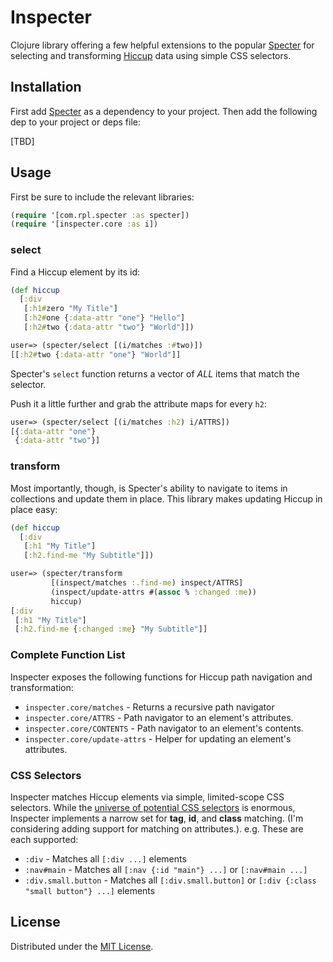 # Inspecter

Clojure library offering a few helpful extensions to the
popular [Specter](https://github.com/redplanetlabs/specter)
for selecting and transforming [Hiccup](https://github.com/weavejester/hiccup) data using
simple CSS selectors.

## Installation
First add [Specter](https://github.com/redplanetlabs/specter) as a dependency to
your project. Then add the following dep to your project or deps file:

[TBD]

## Usage

First be sure to include the relevant libraries:

```clojure
(require '[com.rpl.specter :as specter])
(require '[inspecter.core :as i])
```

### select

Find a Hiccup element by its id:

```clojure
(def hiccup
  [:div
   [:h1#zero "My Title"]
   [:h2#one {:data-attr "one"} "Hello"]
   [:h2#two {:data-attr "two"} "World"]])

user=> (specter/select [(i/matches :#two)])
[[:h2#two {:data-attr "one"} "World"]]
```

Specter's `select` function returns a vector of _ALL_ items that match the selector.

Push it a little further and grab the attribute maps for every `h2`:

```clojure
user=> (specter/select [(i/matches :h2) i/ATTRS])
[{:data-attr "one"}
 {:data-attr "two"}]
```

### transform

Most importantly, though, is Specter's ability to navigate to items in collections and update 
them in place. This library makes updating Hiccup in place easy:

```clojure
(def hiccup
  [:div
   [:h1 "My Title"]
   [:h2.find-me "My Subtitle"]])

user=> (specter/transform
         [(inspect/matches :.find-me) inspect/ATTRS]
         (inspect/update-attrs #(assoc % :changed :me))
         hiccup)
[:div
 [:h1 "My Title"]
 [:h2.find-me {:changed :me} "My Subtitle"]]
```

### Complete Function List

Inspecter exposes the following functions for Hiccup path navigation and transformation:

- `inspecter.core/matches` - Returns a recursive path navigator
- `inspecter.core/ATTRS` - Path navigator to an element's attributes.
- `inspecter.core/CONTENTS` - Path navigator to an element's contents.
- `inspecter.core/update-attrs` - Helper for updating an element's attributes.

### CSS Selectors

Inspecter matches Hiccup elements via simple, limited-scope CSS selectors. While the 
[universe of potential CSS selectors](https://www.w3.org/TR/selectors-4/) is enormous, 
Inspecter implements a narrow set for **tag**, **id**, and **class** matching. (I'm considering 
adding support for matching on attributes.). e.g. These are each supported:

* `:div` - Matches all `[:div ...]` elements
* `:nav#main` - Matches all `[:nav {:id "main"} ...]` or `[:nav#main ...]`
* `:div.small.button` - Matches all `[:div.small.button]` or `[:div {:class "small button"} ...]` elements
 
## License

Distributed under the [MIT License](https://github.com/banzai-inc/inspecter/blob/main/LICENSE).
